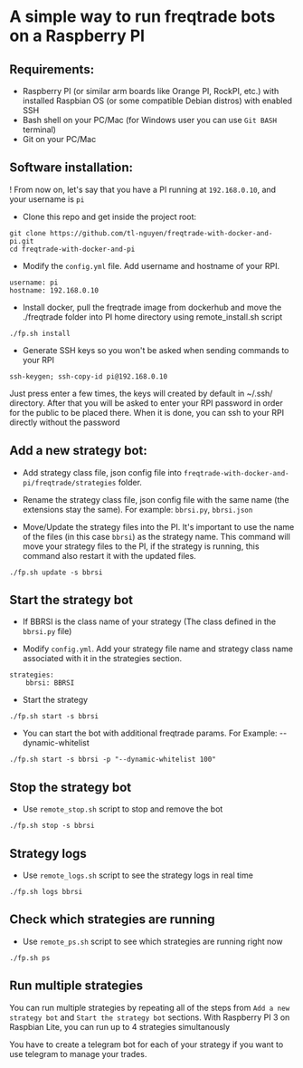 # A simple way to run freqtrade bots on a Raspberry PI

## Requirements:
- Raspberry PI (or similar arm boards like Orange PI, RockPI, etc.) with installed Raspbian OS (or some compatible Debian distros) with enabled SSH
- Bash shell on your PC/Mac (for Windows user you can use `Git BASH` terminal)
- Git on your PC/Mac

## Software installation:
! From now on, let's say that you have a PI running at `192.168.0.10`, and your username is `pi`

- Clone this repo and get inside the project root:
```
git clone https://github.com/tl-nguyen/freqtrade-with-docker-and-pi.git
cd freqtrade-with-docker-and-pi
```

- Modify the `config.yml` file. Add username and hostname of your RPI.
```
username: pi
hostname: 192.168.0.10
```

- Install docker, pull the freqtrade image from dockerhub and move the ./freqtrade folder into PI home directory using remote_install.sh script
```
./fp.sh install
```

- Generate SSH keys so you won't be asked when sending commands to your RPI
```
ssh-keygen; ssh-copy-id pi@192.168.0.10
```
Just press enter a few times, the keys will created by default in ~/.ssh/ directory. After that you will be asked to enter your RPI password in order for the public to be placed there. When it is done, you can ssh to your RPI directly without the password

## Add a new strategy bot:
- Add strategy class file, json config file into `freqtrade-with-docker-and-pi/freqtrade/strategies` folder.

- Rename the strategy class file, json config file with the same name (the extensions stay the same). For example: `bbrsi.py`, `bbrsi.json`

- Move/Update the strategy files into the PI. It's important to use the name of the files (in this case `bbrsi`) as the strategy name. This command will move your strategy files to the PI, if the strategy is running, this command also restart it with the updated files.
```
./fp.sh update -s bbrsi
```

## Start the strategy bot
- If BBRSI is the class name of your strategy (The class defined in the `bbrsi.py` file)

- Modify `config.yml`. Add your strategy file name and strategy class name associated with it in the strategies section.
```
strategies:
    bbrsi: BBRSI
```

- Start the strategy
```
./fp.sh start -s bbrsi
```

- You can start the bot with additional freqtrade params. For Example: --dynamic-whitelist
```
./fp.sh start -s bbrsi -p "--dynamic-whitelist 100"
```

## Stop the strategy bot
- Use `remote_stop.sh` script to stop and remove the bot
```
./fp.sh stop -s bbrsi
```

## Strategy logs
- Use `remote_logs.sh` script to see the strategy logs in real time
```
./fp.sh logs bbrsi
```

## Check which strategies are running
- Use `remote_ps.sh` script to see which strategies are running right now
```
./fp.sh ps
```

## Run multiple strategies
You can run multiple strategies by repeating all of the steps from `Add a new strategy bot` and `Start the strategy bot` sections. With Raspberry PI 3 on Raspbian Lite, you can run up to 4 strategies simultanously

You have to create a telegram bot for each of your strategy if you want to use telegram to manage your trades.



